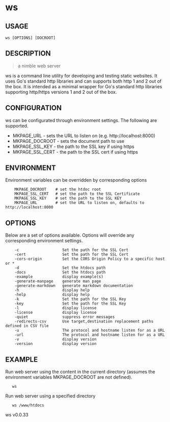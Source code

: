 
# ws

## USAGE

	ws [OPTIONS] [DOCROOT]

## DESCRIPTION

> a nimble web server

ws is a command line utility for developing and testing static websites.
It uses Go's standard http libraries and can supports both http 1 and 2
out of the box.  It is intended as a minimal wrapper for Go's standard
http libraries supporting http/https versions 1 and 2 out of the box.

## CONFIGURATION

ws can be configurated through environment settings. The following are
supported.

+ MKPAGE_URL  - sets the URL to listen on (e.g. http://localhost:8000)
+ MKPAGE_DOCROOT - sets the document path to use
+ MKPAGE_SSL_KEY - the path to the SSL key if using https
+ MKPAGE_SSL_CERT - the path to the SSL cert if using https


## ENVIRONMENT

Environment variables can be overridden by corresponding options

```
    MKPAGE_DOCROOT    # set the htdoc root
    MKPAGE_SSL_CERT   # set the path to the SSL Certificate
    MKPAGE_SSL_KEY    # set the path to the SSL KEY
    MKPAGE_URL        # set the URL to listen on, defaults to http://localhost:8000
```

## OPTIONS

Below are a set of options available. Options will override any corresponding environment settings.

```
    -c                   Set the path for the SSL Cert
    -cert                Set the path for the SSL Cert
    -cors-origin         Set the CORS Origin Policy to a specific host or *
    -d                   Set the htdocs path
    -docs                Set the htdocs path
    -example             display example(s)
    -generate-manpage    generate man page
    -generate-markdown   generate markdown documentation
    -h                   display help
    -help                display help
    -k                   Set the path for the SSL Key
    -key                 Set the path for the SSL Key
    -l                   display license
    -license             display license
    -quiet               suppress error messages
    -redirects-csv       Use target,destination replacement paths defined in CSV file
    -u                   The protocol and hostname listen for as a URL
    -url                 The protocol and hostname listen for as a URL
    -v                   display version
    -version             display version
```

## EXAMPLE

Run web server using the content in the current directory
(assumes the environment variables MKPAGE_DOCROOT are not defined).

```
   ws
```

Run web server using a specified directory

```
   ws /www/htdocs
```

ws v0.0.33
